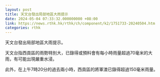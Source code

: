 ```yaml
---
layout: post
title: 天文台發出局部地區大雨提示
date: 2024-05-04 07:33:32.000000000 +08:00
link: https://news.rthk.hk/rthk/ch/component/k2/1751733-20240504.htm
categories: rthk
---
```


天文台發出局部地區大雨提示。

天文台指西貢區的雨勢特別大，已錄得或預料會有每小時雨量超過70毫米的大雨，有可能出現嚴重水浸。

此外，在上午7時20分的過去兩小時，西貢區的將軍澳已錄得超過150毫米雨量。
